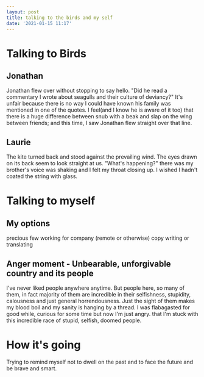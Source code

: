 ```yaml
---
layout: post
title: talking to the birds and my self
date: '2021-01-15 11:17'
---
```


# Talking to Birds

## Jonathan

  Jonathan flew over without stopping to say hello.
  "Did he read a commentary I wrote about seagulls and their culture of deviancy?"
  It's unfair because there is no way I could have known his family was mentioned in one of the quotes.
  I feel(and I know he is aware of it too) that there is a huge difference between snub with a beak and slap on the wing between friends; and this time, I saw Jonathan flew straight over that line.


## Laurie

The kite turned back and stood against the prevailing wind. The eyes drawn on its back seem to look straight at us. "What's happening?" there was my brother's voice was shaking and I felt my throat closing up. I wished I hadn't coated the string with glass.

# Talking to myself

## My options

precious few
working for company (remote or otherwise)
copy writing or translating

## Anger moment - Unbearable, unforgivable country and its people

I've never liked people anywhere anytime. But people here, so many of them, in fact majority of them are incredible in their selfishness, stupidity, calousness and just general horrendousness. Just the sight of them makes my blood boil and my sanity is hanging by a thread. I was flabagasted for good while, curious for some time but now I'm just angry. that I'm stuck with this incredible race of stupid, selfish, doomed people.

# How it's going

Trying to remind myself not to dwell on the past and to face the future and be brave and smart.
